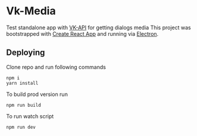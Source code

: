 # Vk-Media

Test standalone app with [VK-API](https://vk.com/dev/) for getting dialogs media
This project was bootstrapped with [Create React App](https://github.com/facebookincubator/create-react-app) and running via [Electron](https://github.com/electron/electron).

## Deploying

Clone repo and run following commands
```
npm i
yarn install
```
To build prod version run
```
npm run build
```
To run watch script
```
npm run dev
```

